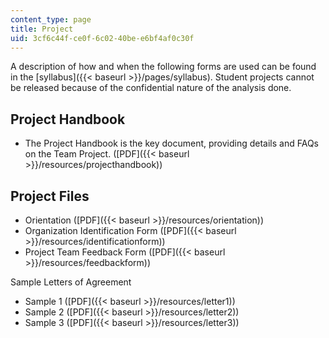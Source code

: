 ```yaml
---
content_type: page
title: Project
uid: 3cf6c44f-ce0f-6c02-40be-e6bf4af0c30f
---
```


A description of how and when the following forms are used can be found in the [syllabus]({{< baseurl >}}/pages/syllabus). Student projects cannot be released because of the confidential nature of the analysis done.

Project Handbook
----------------

*   The Project Handbook is the key document, providing details and FAQs on the Team Project. ([PDF]({{< baseurl >}}/resources/projecthandbook))

Project Files
-------------

*   Orientation ([PDF]({{< baseurl >}}/resources/orientation))
*   Organization Identification Form ([PDF]({{< baseurl >}}/resources/identificationform))
*   Project Team Feedback Form ([PDF]({{< baseurl >}}/resources/feedbackform))

  
Sample Letters of Agreement

*   Sample 1 ([PDF]({{< baseurl >}}/resources/letter1))
*   Sample 2 ([PDF]({{< baseurl >}}/resources/letter2))
*   Sample 3 ([PDF]({{< baseurl >}}/resources/letter3))